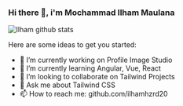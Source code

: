 ### Hi there 👋, i'm Mochammad Ilham Maulana

![Ilham github stats](https://github-readme-stats.vercel.app/api?username=ilhamhzrd20&show_icons=true)

Here are some ideas to get you started:

- 🔭 I’m currently working on Profile Image Studio
- 🌱 I’m currently learning Angular, Vue, React
- 👯 I’m looking to collaborate on Tailwind Projects
- 💬 Ask me about Tailwind CSS
- 📫 How to reach me: github.com/ilhamhzrd20
